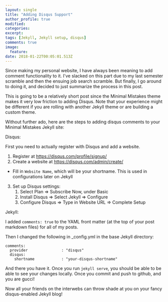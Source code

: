 ```yaml
---
layout: single
title: "Adding Disqus Support"
author_profile: true
modified:
categories: 
excerpt:
tags: [Jekyll, Jekyll setup, disqus]
comments: true
image:
  feature:
date: 2018-01-22T00:05:01.513Z
---
```


Since making my personal website, I have always been meaning to add comment functionality to it.  I've slacked on this part due to my last semester scramble and then the ensuing job search scramble.  But finally, I go around to doing it, and decided to just summarize the process in this post.

This is going to be a relatively short post since the Minimal Mistakes theme makes it very low friction to adding Disqus.  Note that your experience might be different if you are rolling with another Jekyll theme or are building a custom theme.

Without further ado, here are the steps to adding disqus comments to your Minimal Mistakes Jekyll site:

Disqus: 

First you need to actually register with Disqus and add a website.

1. Register at <https://disqus.com/profile/signup/>
2. Create a website at <https://disqus.com/admin/create/>
- Fill in `Website Name`, which will be your shortname. This is used in configurations later on Jekyll
3. Set up Disqus settings:
    1. Select Plan => Subscribe Now, under Basic
    2. Install Disqus => Select Jekyll => Configure
    3. Configure Disqus => Type in Website URL => Complete Setup

Jekyll:

I added `comments: true` to the YAML front matter (at the top of your post markdown files) for all of my posts.

Then I changed the following in _config.yml in the base Jekyll directory:

```
comments:
  provider               : "disqus"
  disqus:   
    shortname            : "your-disqus-shortname"
```

And there you have it.  Once you run `jekyll serve`, you should be able to be able to see your changes locally.  Once you commit and push to github, and you are gucci!

Now all your friends on the interwebs can throw shade at you on your fancy disqus-enabled Jekyll blog!